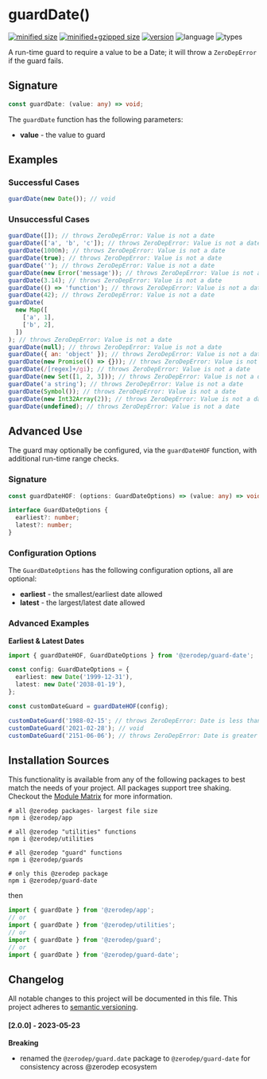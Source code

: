 # guardDate()

[![minified size](https://img.shields.io/bundlephobia/min/@zerodep/guard-date?style=flat-square&color=blue)](https://bundlephobia.com/package/@zerodep/guard-date)
[![minified+gzipped size](https://img.shields.io/bundlephobia/minzip/@zerodep/guard-date?style=flat-square&color=blue)](https://bundlephobia.com/package/@zerodep/guard-date)
[![version](https://img.shields.io/npm/v/@zerodep/guard-date?style=flat-square&color=blue)](https://www.npmjs.com/package/@zerodep/guard-date)
![language](https://img.shields.io/badge/typescript-100%25-blue?style=flat-square)
![types](https://img.shields.io/badge/types-included-blue?style=flat-square)

A run-time guard to require a value to be a Date; it will throw a `ZeroDepError` if the guard fails.

## Signature

```typescript
const guardDate: (value: any) => void;
```

The `guardDate` function has the following parameters:

- **value** - the value to guard

## Examples

### Successful Cases

```javascript
guardDate(new Date()); // void
```

### Unsuccessful Cases

```javascript
guardDate([]); // throws ZeroDepError: Value is not a date
guardDate(['a', 'b', 'c']); // throws ZeroDepError: Value is not a date
guardDate(1000n); // throws ZeroDepError: Value is not a date
guardDate(true); // throws ZeroDepError: Value is not a date
guardDate(''); // throws ZeroDepError: Value is not a date
guardDate(new Error('message')); // throws ZeroDepError: Value is not a date
guardDate(3.14); // throws ZeroDepError: Value is not a date
guardDate(() => 'function'); // throws ZeroDepError: Value is not a date
guardDate(42); // throws ZeroDepError: Value is not a date
guardDate(
  new Map([
    ['a', 1],
    ['b', 2],
  ])
); // throws ZeroDepError: Value is not a date
guardDate(null); // throws ZeroDepError: Value is not a date
guardDate({ an: 'object' }); // throws ZeroDepError: Value is not a date
guardDate(new Promise(() => {})); // throws ZeroDepError: Value is not a date
guardDate(/[regex]+/gi); // throws ZeroDepError: Value is not a date
guardDate(new Set([1, 2, 3])); // throws ZeroDepError: Value is not a date
guardDate('a string'); // throws ZeroDepError: Value is not a date
guardDate(Symbol()); // throws ZeroDepError: Value is not a date
guardDate(new Int32Array(2)); // throws ZeroDepError: Value is not a date
guardDate(undefined); // throws ZeroDepError: Value is not a date
```

## Advanced Use

The guard may optionally be configured, via the `guardDateHOF` function, with additional run-time range checks.

### Signature

```typescript
const guardDateHOF: (options: GuardDateOptions) => (value: any) => void;

interface GuardDateOptions {
  earliest?: number;
  latest?: number;
}
```

### Configuration Options

The `GuardDateOptions` has the following configuration options, all are optional:

- **earliest** - the smallest/earliest date allowed
- **latest** - the largest/latest date allowed

### Advanced Examples

**Earliest & Latest Dates**

```typescript
import { guardDateHOF, GuardDateOptions } from '@zerodep/guard-date';

const config: GuardDateOptions = {
  earliest: new Date('1999-12-31'),
  latest: new Date('2038-01-19'),
};

const customDateGuard = guardDateHOF(config);

customDateGuard('1988-02-15'; // throws ZeroDepError: Date is less than 1999-12-31T00:00:00.000Z
customDateGuard('2021-02-28'); // void
customDateGuard('2151-06-06'); // throws ZeroDepError: Date is greater than 2038-01-19T00:00:00.000Z
```

## Installation Sources

This functionality is available from any of the following packages to best match the needs of your project. All packages support tree shaking. Checkout the [Module Matrix](/) for more information.

```shell
# all @zerodep packages- largest file size
npm i @zerodep/app

# all @zerodep "utilities" functions
npm i @zerodep/utilities

# all @zerodep "guard" functions
npm i @zerodep/guards

# only this @zerodep package
npm i @zerodep/guard-date
```

then

```javascript
import { guardDate } from '@zerodep/app';
// or
import { guardDate } from '@zerodep/utilities';
// or
import { guardDate } from '@zerodep/guard';
// or
import { guardDate } from '@zerodep/guard-date';
```

## Changelog

All notable changes to this project will be documented in this file. This project adheres to [semantic versioning](https://semver.org/spec/v2.0.0.html).

#### [2.0.0] - 2023-05-23

**Breaking**

- renamed the `@zerodep/guard.date` package to `@zerodep/guard-date` for consistency across @zerodep ecosystem
